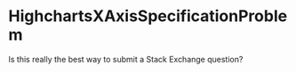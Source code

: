 # HighchartsXAxisSpecificationProblem
Is this really the best way to submit a Stack Exchange question?
